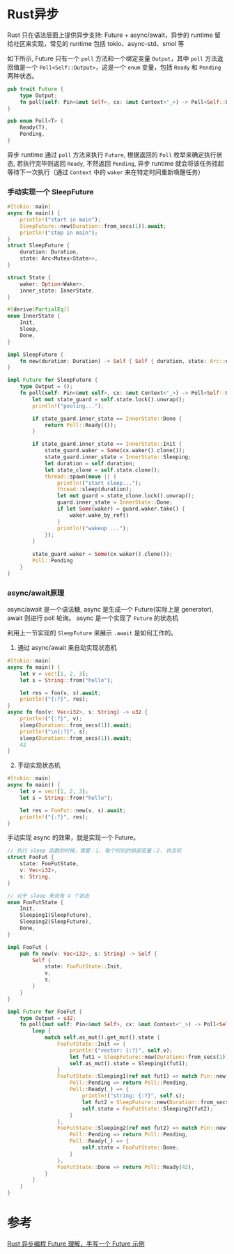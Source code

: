 # Rust异步
Rust 只在语法层面上提供异步支持: Future + async/await，异步的 runtime 留给社区来实现，常见的 runtime 包括 tokio、async-std、smol 等

如下所示, Future 只有一个 `poll` 方法和一个绑定变量 `Output`，其中 `poll` 方法返回值是一个 `Poll<Self::Output>`，这是一个 `enum` 变量，包括 `Ready` 和 `Pending` 两种状态。
```rust
pub trait Future {
    type Output;
    fn poll(self: Pin<&mut Self>, cx: &mut Context<'_>) -> Poll<Self::Output>;
}

pub enum Poll<T> {
    Ready(T),
    Pending,
}
```

异步 runtime 通过 `poll` 方法来执行 `Future`, 根据返回的 `Poll` 枚举来确定执行状态, 若执行完毕则返回 `Ready`, 不然返回 `Pending`, 异步 runtime 就会将该任务挂起等待下一次执行（通过 `Context` 中的 `waker` 来在特定时间重新唤醒任务）

### 手动实现一个 SleepFuture
```rust
#[tokio::main]
async fn main() {
    println!("start in main");
    SleepFuture::new(Duration::from_secs(1)).await;
    println!("stop in main");
}
struct SleepFuture {
    duration: Duration,
    state: Arc<Mutex<State>>,
}

struct State {
    waker: Option<Waker>,
    inner_state: InnerState,
}

#[derive(PartialEq)]
enum InnerState {
    Init,
    Sleep,
    Done,
}

impl SleepFuture {
    fn new(duration: Duration) -> Self { Self { duration, state: Arc::new(Mutex::new(State{ waker: None, inner_state: InnerState::Init, }))}}
}

impl Future for SleepFuture {
    type Output = ();
    fn poll(self: Pin<&mut self>, cx: &mut Context<'_>) -> Poll<Self::Output> {
        let mut state_guard = self.state.lock().unwrap();
        println!("pooling...");

        if state_guard.inner_state == InnerState::Done {
            return Poll::Ready(());
        }

        if state_guard.inner_state == InnerState::Init {
            state_guard.waker = Some(cx.waker().clone());
            state_guard.inner_state = InnerState::Sleeping;
            let duration = self.duration;
            let state_clone = self.state.clone();
            thread::spawn(move || {
                println!("start sleep...");
                thread::sleep(duration);
                let mut guard = state_clone.lock().unwrap();
                guard.inner_state = InnerState::Done;
                if let Some(waker) = guard.waker.take() {
                    waker.wake_by_ref()
                }
                println!("wakeup ...");
            });
        }
        
        state_guard.waker = Some(cx.waker().clone());
        Poll::Pending
    }
}
```

### async/await原理
async/await 是一个语法糖, async 是生成一个 Future(实际上是 generator), await 则进行 poll 轮询。
async 是一个实现了 `Future` 的状态机

利用上一节实现的 `SleepFuture` 来展示 `.await` 是如何工作的。

1. 通过 async/await 来自动实现状态机

```rust
#[tokio::main]
async fn main() {
    let v = vec![1, 2, 3];
    let s = String::from("hello");

    let res = foo(v, s).await;
    println!("{:?}", res);
}
async fn foo(v: Vec<i32>, s: String) -> u32 {
    println!("{:?}", v);
    sleep(Duration::from_secs(1)).await;
    println!("\n{:?}", s);
    sleep(Duration::from_secs(1)).await;
    42
}
```

2. 手动实现状态机

```rust
#[tokio::main]
async fn main() {
    let v = vec![1, 2, 3];
    let s = String::from("hello");

    let res = FooFut::new(v, s).await;
    println!("{:?}", res);
}
```

手动实现 async 的效果，就是实现一个 Future。
```rust
// 执行 sleep 函数的时候，需要：1. 每个时刻的局部变量；2. 状态机 
struct FooFut {
    state: FooFutState,
    v: Vec<i32>,
    s: String,
}

// 对于 sleep 来说有 4 个状态
enum FooFutState {
    Init,
    Sleeping1(SleepFuture),
    Sleeping2(SleepFuture),
    Done,
}

impl FooFut {
    pub fn new(v: Vec<i32>, s: String) -> Self {
        Self {
            state: FooFutState::Init,
            v,
            s,
        }
    }
}

impl Future for FooFut {
    type Output = u32;
    fn poll(mut self: Pin<&mut Self>, cx: &mut Context<'_>) -> Poll<Self::Output> {
        loop {
            match self.as_mut().get_mut().state {
                FooFutState::Init => {
                    println!("vector: {:?}", self.v);
                    let fut1 = SleepFuture::new(Duration::from_secs(1));
                    self.as_mut().state = Sleeping1(fut1);
                }
                FooFutState::Sleeping1(ref mut fut1) => match Pin::new(fut1).poll(cx) {
                    Poll::Pending => return Poll::Pending,
                    Poll::Ready(_) => {
                        println!("string: {:?}", self.s);
                        let fut2 = SleepFuture::new(Duration::from_secs(2));
                        self.state = FooFutState::Sleeping2(fut2);
                    }
                },
                FooFutState::Sleeping2(ref mut fut2) => match Pin::new(fut2).poll(cx) {
                    Poll::Pending => return Poll::Pending,
                    Poll::Ready(_) => {
                        self.state = FooFutState::Done;
                    }
                },
                FooFutState::Done => return Poll::Ready(42),
            }
        }
    }
}
```


# 参考
[Rust 异步编程 Future 理解，手写一个 Future 示例](https://www.bilibili.com/video/BV1qh4y1f7LK/?spm_id_from=333.337.search-card.all.click&vd_source=4450ec24397ca6e9a69bbc1d5cb44a59)
